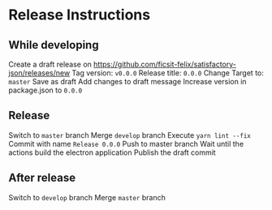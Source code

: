 # Release Instructions

## While developing
Create a draft release on https://github.com/ficsit-felix/satisfactory-json/releases/new
Tag version: `v0.0.0`
Release title: `0.0.0`
Change Target to: `master`
Save as draft
Add changes to draft message
Increase version in package.json to `0.0.0`

## Release
Switch to `master` branch
Merge `develop` branch
Execute `yarn lint --fix`
Commit with name `Release 0.0.0`
Push to master branch
Wait until the actions build the electron application
Publish the draft commit

## After release
Switch to `develop` branch
Merge `master` branch